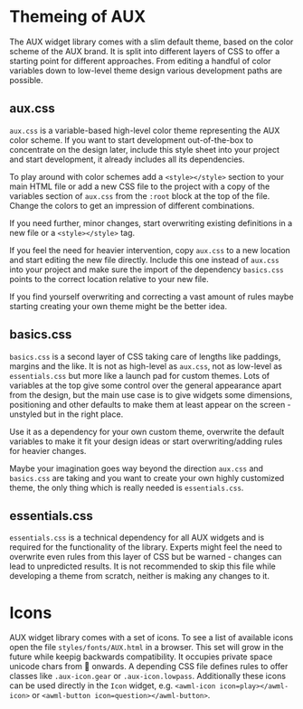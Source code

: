 # Themeing of AUX

The AUX widget library comes with a slim default theme, based on the color scheme of the AUX brand. It is split into different layers of CSS to offer a starting point for different approaches. From editing a handful of color variables down to low-level theme design various development paths are possible.

## aux.css

`aux.css` is a variable-based high-level color theme representing the AUX color scheme. If you want to start development out-of-the-box to concentrate on the design later, include this style sheet into your project and start development, it already includes all its dependencies.

To play around with color schemes add a `<style></style>` section to your main HTML file or add a new CSS file to the project with a copy of the variables section of `aux.css` from the `:root` block at the top of the file. Change the colors to get an impression of different combinations.

If you need further, minor changes, start overwriting existing definitions in a new file or a `<style></style>` tag.

If you feel the need for heavier intervention, copy `aux.css` to a new location and start editing the new file directly. Include this one instead of `aux.css` into your project and make sure the import of the dependency `basics.css` points to the correct location relative to your new file.

If you find yourself overwriting and correcting a vast amount of rules maybe starting creating your own theme might be the better idea.

## basics.css

`basics.css` is a second layer of CSS taking care of lengths like paddings, margins and the like. It is not as high-level as `aux.css`, not as low-level as `essentials.css` but more like a launch pad for custom themes. Lots of variables at the top give some control over the general appearance apart from the design, but the main use case is to give widgets some dimensions, positioning and other defaults to make them at least appear on the screen - unstyled but in the right place.

Use it as a dependency for your own custom theme, overwrite the default variables to make it fit your design ideas or start overwriting/adding rules for heavier changes.

Maybe your imagination goes way beyond the direction `aux.css` and `basics.css` are taking and you want to create your own highly customized theme, the only thing which is really needed is `essentials.css`.

## essentials.css

`essentials.css` is a technical dependency for all AUX widgets and is required for the functionality of the library. Experts might feel the need to overwrite even rules from this layer of CSS but be warned - changes can lead to unpredicted results. It is not recommended to skip this file while developing a theme from scratch, neither is making any changes to it.

# Icons

AUX widget library comes with a set of icons. To see a list of available icons open the file `styles/fonts/AUX.html` in a browser. This set will grow in the future while keepig backwards compatibility. It occupies private space unicode chars from &#x100000; onwards. A depending CSS file defines rules to offer classes like `.aux-icon.gear` or `.aux-icon.lowpass`. Additionally these icons can be used directly in the `Icon` widget, e.g. `<awml-icon icon=play></awml-icon>` or `<awml-button icon=question></awml-button>`.
